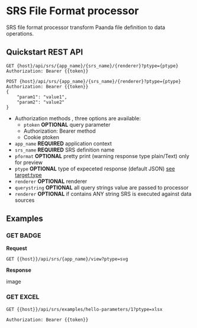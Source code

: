 # SRS File Format processor

SRS file format processor transform Paanda file definition to data operations. 

## Quickstart REST API

```http
GET {host}/api/srs/{app_name}/{srs_name}/{renderer}?ptype={ptype}
Authorization: Bearer {{token}}
```

```http
POST {host}/api/srs/{app_name}/{srs_name}/{renderer}?ptype={ptype}
Authorization: Bearer {{token}}
{
    "param1": "value1",
    "param2": "value2"
}
```

- Authorization methods , three options are available:
  - `ptoken`  **OPTIONAL** query parameter
  - Authorization: Bearer method
  - Cookie ptoken
- `app_name` **REQUIRED** application context 
- `srs_name` **REQUIRED** SRS definition name 
- `pformat`  **OPTIONAL** pretty print (warning response type plain/Text) only for preview
- `ptype`  **OPTIONAL** type of expeceted response (default JSON)  [see target:type](/srs-api/08-targets.md#target-type)
- `renderer`  **OPTIONAL** renderer
- `querystring` **OPTIONAL** all query strings value are passed to processor
- `renderer`  **OPTIONAL** if  contains ANY string SRS is executed against data sources


## Examples


### GET  BADGE

**Request**

```http
GET {{host}}/api/srs/{app_name}/view?ptype=svg
```

**Response**

image


### GET EXCEL

```http
GET {{host}}/api/srs/examples/hello-parameters/1?ptype=xlsx

Authorization: Bearer {{token}}
```


